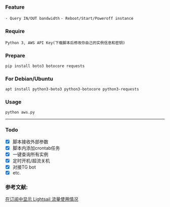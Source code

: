### Feature
`- Query IN/OUT bandwidth`
`- Reboot/Start/Poweroff instance`

### Require
`Python 3, AWS API Key(下载脚本后修改你自己的实例信息和密钥)`

### Prepare
```
pip install boto3 botocore requests
```

### For Debian/Ubuntu
```
apt install python3-boto3 python3-botocore python3-requests
```

### Usage
```
python aws.py
```

---

### Todo

- [x] 脚本接收外部参数
- [x] 脚本内添加crontab任务
- [x] 一键查询所有实例
- [x] 定时开机/超流关机
- [x] 对接TG bot
- [x] etc.

### 参考文献:
[在订阅中显示 Lightsail 流量使用情况](https://moenew.us/Lightsail-Traffic-Subscription.html)
